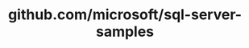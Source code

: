 ---
layout: post
title: github.com/microsoft/sql-server-samples
categories: link
tags: [انگلیسی, گیت‌هاب, برنامه‌نویسی]
---